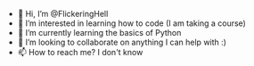 - 👋 Hi, I’m @FlickeringHell
- 👀 I’m interested in learning how to code (I am taking a course)
- 🌱 I’m currently learning the basics of Python
- 💞️ I’m looking to collaborate on anything I can help with :)
- 📫 How to reach me? I don't know

<!---
FlickeringHell/FlickeringHell is a ✨ special ✨ repository because its `README.md` (this file) appears on your GitHub profile.
You can click the Preview link to take a look at your changes.
--->
